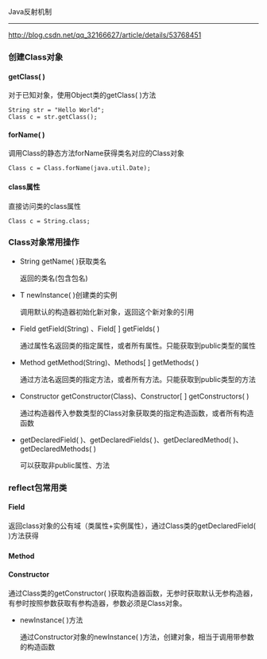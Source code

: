 Java反射机制

----

http://blog.csdn.net/qq_32166627/article/details/53768451



### 创建Class对象

#### getClass( )

对于已知对象，使用Object类的getClass( )方法

```
String str = "Hello World";
Class c = str.getClass();
```



#### forName( )

调用Class的静态方法forName获得类名对应的Class对象

```
Class c = Class.forName(java.util.Date);
```



#### class属性

直接访问类的class属性

```
Class c = String.class;
```



### Class对象常用操作

- String  getName( )获取类名

  返回的类名(包含包名)

- T  newInstance( )创建类的实例

  调用默认的构造器初始化新对象，返回这个新对象的引用

- Field  getField(String) 、Field[ ]  getFields( )

  通过属性名返回类的指定属性，或者所有属性。只能获取到public类型的属性

- Method  getMethod(String)、Methods[ ]  getMethods( )

  通过方法名返回类的指定方法，或者所有方法。只能获取到public类型的方法

- Constructor  getConstructor(Class)、Constructor[ ]  getConstructors( )

  通过构造器传入参数类型的Class对象获取类的指定构造函数，或者所有构造函数

- getDeclaredField( )、getDeclaredFields( )、getDeclaredMethod( )、getDeclaredMethods( )

  可以获取非public属性、方法



### reflect包常用类

#### Field

返回class对象的公有域（类属性+实例属性），通过Class类的getDeclaredField( )方法获得

##### 

#### Method



#### Constructor

通过Class类的getConstructor( )获取构造器函数，无参时获取默认无参构造器，有参时按照参数获取有参构造器，参数必须是Class对象。

- newInstance( )方法

  通过Constructor对象的newInstance( )方法，创建对象，相当于调用带参数的构造函数